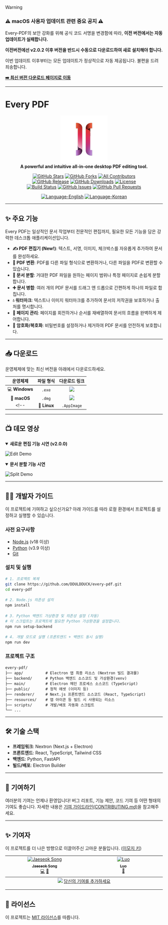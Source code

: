 > [!WARNING]
> ### ⚠️ macOS 사용자 업데이트 관련 중요 공지 ⚠️
>
> Every-PDF의 보안 강화를 위해 공식 코드 서명을 변경함에 따라, **이전 버전에서는 자동 업데이트가 실패합니다.**
>
> **이전버전에선 v2.0.2 이후 버전을 반드시 수동으로 다운로드하여 새로 설치해야 합니다.**
>
> 이번 업데이트 이후부터는 모든 업데이트가 정상적으로 자동 제공됩니다. 불편을 드려 죄송합니다.
>
> **[➡️ 최신 버전 다운로드 페이지로 이동](https://github.com/DDULDDUCK/every-pdf/releases/latest)**

---

# Every PDF
<p align="center">
  <!-- 프로젝트 로고를 여기에 추가할 수 있습니다. -->
  <img src="resources/logo.png" alt="Every PDF Logo" width="150">
  <br>
  <strong>A powerful and intuitive all-in-one desktop PDF editing tool.</strong>
</p>

<p align="center">
  <!-- 소셜 및 커뮤니티 배지 -->
  <a href="https://github.com/DDULDDUCK/every-pdf/stargazers"><img alt="GitHub Stars" src="https://img.shields.io/github/stars/DDULDDUCK/every-pdf?style=for-the-badge&logo=github&color=gold"></a>
  <a href="https://github.com/DDULDDUCK/every-pdf/network/members"><img alt="GitHub Forks" src="https://img.shields.io/github/forks/DDULDDUCK/every-pdf?style=for-the-badge&logo=github&color=blueviolet"></a>
  <a href="https://github.com/DDULDDUCK/every-pdf/graphs/contributors"><img alt="All Contributors" src="https://img.shields.io/github/all-contributors/DDULDDUCK/every-pdf?style=for-the-badge&color=orange"></a>
  <br>
  <!-- 상태 및 릴리즈 배지 -->
  <a href="https://github.com/DDULDDUCK/every-pdf/releases"><img alt="GitHub Release" src="https://img.shields.io/github/v/release/DDULDDUCK/every-pdf?style=for-the-badge&color=brightgreen"></a>
  <a href="https://github.com/DDULDDUCK/every-pdf/releases"><img alt="GitHub Downloads" src="https://img.shields.io/github/downloads/DDULDDUCK/every-pdf/total?style=for-the-badge&logo=github&color=success"></a>
  <a href="LICENSE"><img alt="License" src="https://img.shields.io/github/license/DDULDDUCK/every-pdf?style=for-the-badge&color=informational"></a>
  <br>
  <!-- 개발 활동 배지 -->
  <a href="https://github.com/DDULDDUCK/every-pdf/actions/workflows/release.yml"><img alt="Build Status" src="https://img.shields.io/github/actions/workflow/status/DDULDDUCK/every-pdf/release.yml?branch=main&style=for-the-badge&logo=githubactions"></a>
  <a href="https://github.com/DDULDDUCK/every-pdf/issues"><img alt="GitHub Issues" src="https://img.shields.io/github/issues/DDULDDUCK/every-pdf?style=for-the-badge&logo=github&color=red"></a>
  <a href="https://github.com/DDULDDUCK/every-pdf/pulls"><img alt="GitHub Pull Requests" src="https://img.shields.io/github/issues-pr/DDULDDUCK/every-pdf?style=for-the-badge&logo=github&color=yellow"></a>
</p>

<p align="center">
  <a href="./README.md"><img alt="Language-English" src="https://img.shields.io/badge/Language-English-blue?style=for-the-badge"></a>
  <a href="./README.ko.md"><img alt="Language-Korean" src="https://img.shields.io/badge/언어-한국어-blue?style=for-the-badge"></a>
</p>

---

## ✨ 주요 기능

Every PDF는 일상적인 문서 작업부터 전문적인 편집까지, 필요한 모든 기능을 담은 강력한 데스크톱 애플리케이션입니다.

*   **✍️ PDF 편집기 (New!)**: 텍스트, 서명, 이미지, 체크박스를 자유롭게 추가하여 문서를 완성하세요.
*   **🔄 PDF 변환**: PDF를 다른 파일 형식으로 변환하거나, 다른 파일을 PDF로 변환할 수 있습니다.
*   **📄 문서 분할**: 거대한 PDF 파일을 원하는 페이지 범위나 특정 페이지로 손쉽게 분할합니다.
*   **➕ 문서 병합**: 여러 개의 PDF 문서를 드래그 앤 드롭으로 간편하게 하나의 파일로 합칩니다.
*   **💧 워터마크**: 텍스트나 이미지 워터마크를 추가하여 문서의 저작권을 보호하거나 출처를 명시합니다.
*   **🔄 페이지 관리**: 페이지를 회전하거나 순서를 재배열하여 문서의 흐름을 완벽하게 제어합니다.
*   **🔐 암호화/복호화**: 비밀번호를 설정하거나 제거하여 PDF 문서를 안전하게 보호합니다.

---

## 📥 다운로드

운영체제에 맞는 최신 버전을 아래에서 다운로드하세요.

| 운영체제 | 파일 형식 | 다운로드 링크 |
| :---: | :---: | :---: |
| 💻 **Windows** | `.exe` | <a href="https://github.com/DDULDDUCK/every-pdf/releases/latest"><img src="https://img.shields.io/badge/최신_릴리즈-다운로드-brightgreen?style=flat-square" /></a> |
| 🍏 **macOS** | `.dmg` | <a href="https://github.com/DDULDDUCK/every-pdf/releases/latest"><img src="https://img.shields.io/badge/최신_릴리즈-다운로드-brightgreen?style=flat-square" /></a> |
<!--| 🐧 **Linux** | `.AppImage` | <a href="https://github.com/DDULDDUCK/every-pdf/releases/latest"><img src="https://img.shields.io/badge/최신_릴리즈-다운로드-brightgreen?style=flat-square" /></a> |-->

---

## 📺 데모 영상

<details open>
<summary><strong>새로운 편집 기능 시연 (v2.0.0)</strong></summary>

![Edit Demo](https://github.com/user-attachments/assets/e3ec427a-5a43-4d23-840b-9fbc73e1a8cb)
</details>

<details open>
<summary><strong>문서 분할 기능 시연</strong></summary>

![Split Demo](https://github.com/user-attachments/assets/bcf83b87-b04a-436b-9e7f-f585f4c78faa)
</details>

---

## 👨‍💻 개발자 가이드

이 프로젝트에 기여하고 싶으신가요? 아래 가이드를 따라 로컬 환경에서 프로젝트를 설정하고 실행할 수 있습니다.

### 사전 요구사항

- [Node.js](https://nodejs.org/) (v18 이상)
- [Python](https://www.python.org/) (v3.9 이상)
- [Git](https://git-scm.com/)

### 설치 및 실행

```bash
# 1. 프로젝트 복제
git clone https://github.com/DDULDDUCK/every-pdf.git
cd every-pdf

# 2. Node.js 의존성 설치
npm install

# 3. Python 백엔드 가상환경 및 의존성 설정 (자동)
# 이 스크립트는 프로젝트에 필요한 Python 가상환경을 설정합니다.
npm run setup-backend

# 4. 개발 모드로 실행 (프론트엔드 + 백엔드 동시 실행)
npm run dev
```

### 프로젝트 구조
```
every-pdf/
├── app/          # Electron 앱 최종 리소스 (Nextron 빌드 결과물)
├── backend/      # Python 백엔드 소스코드 및 가상환경(venv)
├── main/         # Electron 메인 프로세스 소스코드 (TypeScript)
├── public/       # 정적 에셋 (이미지 등)
├── renderer/     # Next.js 프론트엔드 소스코드 (React, TypeScript)
├── resources/    # 앱 아이콘 등 빌드 시 사용되는 리소스
├── scripts/      # 개발/배포 자동화 스크립트
└── ...
```

---

## 🛠️ 기술 스택

-   **프레임워크**: Nextron (Next.js + Electron)
-   **프론트엔드**: React, TypeScript, Tailwind CSS
-   **백엔드**: Python, FastAPI
-   **빌드/배포**: Electron Builder

---

## 🤝 기여하기

여러분의 기여는 언제나 환영입니다! 버그 리포트, 기능 제안, 코드 기여 등 어떤 형태의 기여도 좋습니다. 자세한 내용은 [기여 가이드라인(CONTRIBUTING.md)](CONTRIBUTING.md)을 참고해주세요.

---

## ✨ 기여자

이 프로젝트를 더 나은 방향으로 이끌어주신 고마운 분들입니다. ([이모지 키](https://allcontributors.org/docs/en/emoji-key))

<!-- ALL-CONTRIBUTORS-LIST:START - Do not remove or modify this section -->
<!-- prettier-ignore-start -->
<!-- markdownlint-disable -->
<table>
  <tbody>
    <tr>
      <td align="center" valign="top" width="14.28%"><a href="https://github.com/DDULDDUCK"><img src="https://avatars.githubusercontent.com/u/126528992?v=4?s=100" width="100px;" alt="Jaeseok Song"/><br /><sub><b>Jaeseok Song</b></sub></a><br /><a href="https://github.com/DDULDDUCK/every-pdf/commits?author=DDULDDUCK" title="코드">💻</a> <a href="#maintenance-DDULDDUCK" title="유지보수">🚧</a></td>
      <td align="center" valign="top" width="14.28%"><a href="https://github.com/Luo-YaFei"><img src="https://avatars.githubusercontent.com/u/37431486?v=4?s=100" width="100px;" alt="Luo"/><br /><sub><b>Luo</b></sub></a><br /><a href="https://github.com/DDULDDUCK/every-pdf/issues?q=author%3ALuo-YaFei" title="버그 리포트">🐛</a></td>
    </tr>
  </tbody>
  <tfoot>
    <tr>
      <td align="center" size="13px" colspan="7">
        <img src="https://raw.githubusercontent.com/all-contributors/all-contributors-cli/1b8533af435da9854653492b1327a23a4dbd0a10/assets/logo-small.svg">
          <a href="https://all-contributors.js.org/docs/en/bot/usage">당신의 기여를 추가하세요</a>
        </img>
      </td>
    </tr>
  </tfoot>
</table>

<!-- markdownlint-restore -->
<!-- prettier-ignore-end -->

<!-- ALL-CONTRIBUTORS-LIST:END -->

---

## 📜 라이선스

이 프로젝트는 [MIT 라이선스](LICENSE)를 따릅니다.
